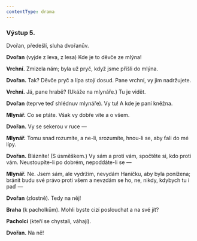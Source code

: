 ```yaml
---
contentType: drama
---
```


<section>

### Výstup 5.

Dvořan, předešlí, sluha dvořanův.

</section>

<section>

**Dvořan** (vyjde z leva, z lesa) Kde je to děvče ze mlýna!

**Vrchní.** Zmizela nám; byla už pryč, když jsme přišli do mlýna.

**Dvořan.** Tak? Děvče pryč a lípa stojí dosud. Pane vrchní, vy jim nadržujete.

**Vrchní.** Já, pane hrabě? (Ukáže na mlynáře.) Tu je vidět.

**Dvořan** (teprve teď shlédnuv mlynáře). Vy tu! A kde je paní kněžna.

**Mlynář.** Co se ptáte. Však vy dobře víte a o všem. 

**Dvořan.** Vy se sekerou v ruce —

**Mlynář.** Tomu snad rozumíte, a ne-li, srozumíte, hnou-li se, aby ťali do mé lípy.

**Dvořan.** Blázníte! (S úsměškem.) Vy sám a proti vám, spočtěte si, kdo proti vám. Neustoupíte-li po dobrém, nepoddáte-li se —

**Mlynář.** Ne. Jsem sám, ale vydržím, nevydám Haničku, aby byla ponížena; bránit budu své právo proti všem a nevzdám se ho, ne, nikdy, kdybych tu i paď —

**Dvořan** (zlostně). Tedy na něj! 

**Braha** (k pacholkům). Mohli byste cizí poslouchat a na své jít?

**Pacholci** (kteří se chystali, váhají). 

**Dvořan.** Na ně!

</section>

